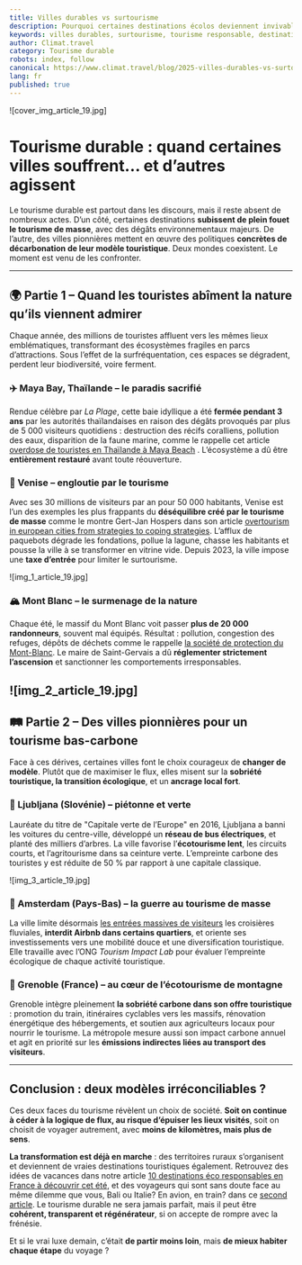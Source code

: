```yaml
---
title: Villes durables vs surtourisme
description: Pourquoi certaines destinations écolos deviennent invivables malgré leurs labels durables.
keywords: villes durables, surtourisme, tourisme responsable, destinations alternatives
author: Climat.travel
category: Tourisme durable
robots: index, follow
canonical: https://www.climat.travel/blog/2025-villes-durables-vs-surtourisme
lang: fr
published: true
---
```


![cover_img_article_19.jpg]

# Tourisme durable : quand certaines villes souffrent… et d’autres agissent

Le tourisme durable est partout dans les discours, mais il reste absent de nombreux actes. D’un côté, certaines destinations **subissent de plein fouet le tourisme de masse**, avec des dégâts environnementaux majeurs. De l’autre, des villes pionnières mettent en œuvre des politiques **concrètes de décarbonation de leur modèle touristique**. Deux mondes coexistent. Le moment est venu de les confronter.

---

## 🌍 Partie 1 – Quand les touristes abîment la nature qu’ils viennent admirer

Chaque année, des millions de touristes affluent vers les mêmes lieux emblématiques, transformant des écosystèmes fragiles en parcs d’attractions. Sous l’effet de la surfréquentation, ces espaces se dégradent, perdent leur biodiversité, voire ferment.

### ✈️ Maya Bay, Thaïlande – le paradis sacrifié

Rendue célèbre par *La Plage*, cette baie idyllique a été **fermée pendant 3 ans** par les autorités thaïlandaises en raison des dégâts provoqués par plus de 5 000 visiteurs quotidiens : destruction des récifs coralliens, pollution des eaux, disparition de la faune marine, comme le rappelle cet article [overdose de touristes en Thaïlande à Maya Beach](https://mediascol.ac-clermont.fr/lycee-simone-weil-le-puy-en-velay/2021/03/29/tourisme-en-thailande-la-plage-de-maya-bay-contrainte-de-fermee-suite-a-une-overdose-de-touristes/) . L’écosystème a dû être **entièrement restauré** avant toute réouverture.

### 🚢 Venise – engloutie par le tourisme

Avec ses 30 millions de visiteurs par an pour 50 000 habitants, Venise est l’un des exemples les plus frappants du **déséquilibre créé par le tourisme de masse** comme le montre Gert-Jan Hospers dans son article [overtourism in european cities from strategies to coping strategies](https://www.ifo.de/DocDL/CESifo-forum-2019-3-hospers-urban-challenges-september.pdf?). L’afflux de paquebots dégrade les fondations, pollue la lagune, chasse les habitants et pousse la ville à se transformer en vitrine vide. Depuis 2023, la ville impose une **taxe d’entrée** pour limiter le surtourisme.

![img_1_article_19.jpg]

### 🏔️ Mont Blanc – le surmenage de la nature

Chaque été, le massif du Mont Blanc voit passer **plus de 20 000 randonneurs**, souvent mal équipés. Résultat : pollution, congestion des refuges, dépôts de déchets comme le rappelle [la société de protection du Mont-Blanc](https://www.pro-mont-blanc.org/les-menaces-sur-le-mont-blanc/#:~:text=La%20surfr%C3%A9quentation%20du%20Mont%2DBlanc,les%20enfouir%20dans%20la%20neige.). Le maire de Saint-Gervais a dû **réglementer strictement l’ascension** et sanctionner les comportements irresponsables.

![img_2_article_19.jpg]
---

## 🛤️ Partie 2 – Des villes pionnières pour un tourisme bas-carbone

Face à ces dérives, certaines villes font le choix courageux de **changer de modèle**. Plutôt que de maximiser le flux, elles misent sur la **sobriété touristique, la transition écologique**, et un **ancrage local fort**.

### 🌿 Ljubljana (Slovénie) – piétonne et verte

Lauréate du titre de "Capitale verte de l’Europe" en 2016, Ljubljana a banni les voitures du centre-ville, développé un **réseau de bus électriques**, et planté des milliers d’arbres. La ville favorise l’**écotourisme lent**, les circuits courts, et l’agritourisme dans sa ceinture verte. L’empreinte carbone des touristes y est réduite de 50 % par rapport à une capitale classique.

![img_3_article_19.jpg]

### 🚴 Amsterdam (Pays-Bas) – la guerre au tourisme de masse

La ville limite désormais [les entrées massives de visiteurs](https://courier.unesco.org/fr/articles/comment-voyager-sans-saccager?) les croisières fluviales, **interdit Airbnb dans certains quartiers**, et oriente ses investissements vers une mobilité douce et une diversification touristique. Elle travaille avec l’ONG *Tourism Impact Lab* pour évaluer l’empreinte écologique de chaque activité touristique.

### 🌲 Grenoble (France) – au cœur de l’écotourisme de montagne

Grenoble intègre pleinement **la sobriété carbone dans son offre touristique** : promotion du train, itinéraires cyclables vers les massifs, rénovation énergétique des hébergements, et soutien aux agriculteurs locaux pour nourrir le tourisme. La métropole mesure aussi son impact carbone annuel et agit en priorité sur les **émissions indirectes liées au transport des visiteurs**.

---

## Conclusion : deux modèles irréconciliables ?

Ces deux faces du tourisme révèlent un choix de société. **Soit on continue à céder à la logique de flux, au risque d’épuiser les lieux visités**, soit on choisit de voyager autrement, avec **moins de kilomètres, mais plus de sens**.

**La transformation est déjà en marche** : des territoires ruraux s’organisent et deviennent de vraies destinations touristiques également. Retrouvez des idées de vacances dans notre article [10 destinations éco responsables en France à découvrir cet été](https://www.climat.travel/blog/2025-10-destinations-ecoresponsables-en-france), et des voyageurs qui sont sans doute face au même dilemme que vous, Bali ou Italie? En avion, en train? dans ce [second article](https://www.climat.travel/blog/2025-recit-arreter-de-culpabiliser-commencer-par-contribuer). Le tourisme durable ne sera jamais parfait, mais il peut être **cohérent, transparent et régénérateur**, si on accepte de rompre avec la frénésie.

Et si le vrai luxe demain, c’était **de partir moins loin**, mais **de mieux habiter chaque étape** du voyage ?
